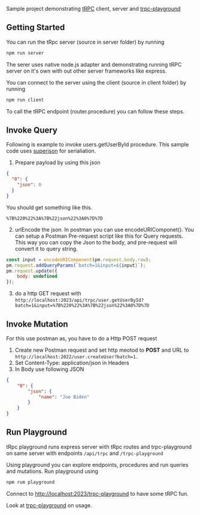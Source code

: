 Sample project demonstrating [tRPC](https://trpc.io/docs/quickstart) client, server and [trpc-playground](https://github.com/sachinraja/trpc-playground)

## Getting Started

You can run the tRpc server (source in server folder) by running
```bash
npm run server
```
The serer uses native node.js adapter and demonstrating running tRPC server on it's own with out other server frameworks like express.

You can connect to the server using the client (source in client folder) by running
```bash
npm run client
```

To call the tRPC endpoint (router.procedure) you can follow these steps.

## Invoke Query
Following is example to invoke users.getUserById procedure.
This sample code uses [superjson](https://www.npmjs.com/package/superjson) for serialiation.
1. Prepare payload by using this json
```json
{
  "0": {
    "json": 0
  }
}
```
You should get something like this.
```
%7B%220%22%3A%7B%22json%22%3A0%7D%7D
```
2. urlEncode the json. In postman you can use encodeURIComponet(). You can setup a Postman Pre-request script like this for Query requests. This way you can copy the Json to the body, and pre-request will convert it to query string.
```js
const input = encodeURIComponent(pm.request.body.raw);
pm.request.addQueryParams(`batch=1&input=${input}`);
pm.request.update({
    body: undefined
});
```
3. do a http GET request with
`http://localhost:2023/api/trpc/user.getUserById?batch=1&input=%7B%220%22%3A%7B%22json%22%3A0%7D%7D`

## Invoke Mutation
For this use postman as, you have to do a Http POST request
1. Create new Postman request and set http meotod to **POST** and URL to `http://localhost:2022/user.createUser?batch=1`.
2. Set Content-Type: application/json in Headers
3. In Body use following JSON
```json
{
    "0": {
        "json": {
            "name": "Joe Biden"
        }
    }
}
```

## Run Playground
tRpc playground runs express server with tRpc routes and trpc-playground on same server with endpoints `/api/trpc` and `/trpc-playground`

Using playground you can explore endpoints, procedures and run queries and mutations. Run playground using

```bash
npm rum playground
```

Connect to [http://localhost:2023/trpc-playground](http://localhost:2023/trpc-playground) to have some tRPC fun.

Look at [trpc-playground](https://github.com/sachinraja/trpc-playground) on usage.

